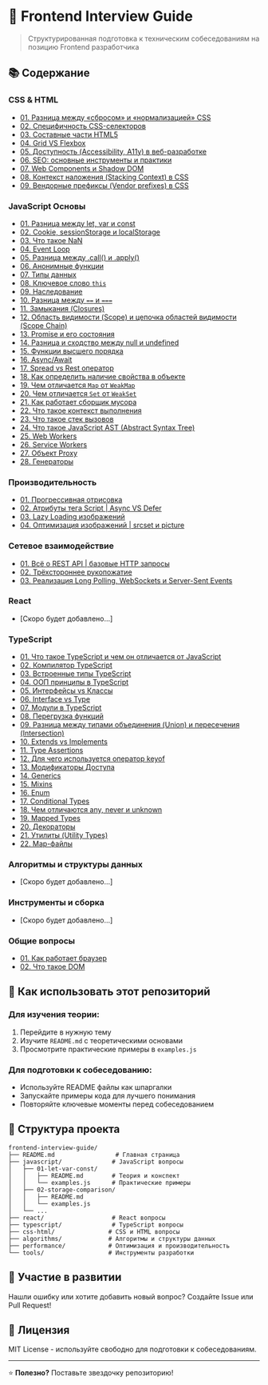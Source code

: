 # 🚀 Frontend Interview Guide

> Структурированная подготовка к техническим собеседованиям на позицию Frontend разработчика

## 📚 Содержание

### CSS & HTML
- [01. Разница между «сбросом» и «нормализацией» CSS](./css-html/01-reset-normalize/)
- [02. Специфичность CSS-селекторов](./css-html/02-css-specificity/)
- [03. Составные части HTML5](./css-html/03-html-web-platform/)
- [04. Grid VS Flexbox](./css-html/04-grid-vs-flexbox/)
- [05. Доступность (Accessibility, A11y) в веб-разработке](./css-html/05-accessibility/)
- [06. SEO: основные инструменты и практики](./css-html/06-seo/)
- [07. Web Components и Shadow DOM](./css-html/07-web-components-shadow-dom/)
- [08. Контекст наложения (Stacking Context) в CSS](./css-html/08-stacking-context/)
- [09. Вендорные префиксы (Vendor prefixes) в CSS](./css-html/09-vendor-prefixes/)

### JavaScript Основы
- [01. Разница между let, var и const](./javascript/01-let-var-const/)
- [02. Cookie, sessionStorage и localStorage](./javascript/02-storage-comparison/)
- [03. Что такое NaN](./javascript/03-nan/)
- [04. Event Loop](./javascript/04-event-loop/)
- [05. Разница между .call() и .apply()](./javascript/05-call-apply/)
- [06. Анонимные функции](./javascript/06-anonymous-functions/)
- [07. Типы данных](./javascript/07-data-types/)
- [08. Ключевое слово `this`](./javascript/08-this-key-word/)
- [09. Наследование](./javascript/09-inheritance/)
- [10. Разница между `==` и `===`](./javascript/10-strict-loose-comparison/)
- [11. Замыкания (Closures)](./javascript/11-closures/)
- [12. Область видимости (Scope) и цепочка областей видимости (Scope Chain)](./javascript/12-scope-chain/)
- [13. Promise и его состояния](./javascript/13-promise/)
- [14. Разница и сходство между null и undefined](./javascript/14-null-undefined/)
- [15. Функции высшего порядка](./javascript/15-hof/)
- [16. Async/Await](./javascript/16-async-await/)
- [17. Spread vs Rest оператор](./javascript/17-spread-rest/)
- [18. Как определить наличие свойства в объекте](./javascript/18-has-own-property/)
- [19. Чем отличается `Map` от `WeakMap`](./javascript/19-map-vs-weakmap/)
- [20. Чем отличается `Set` от `WeakSet`](./javascript/20-set-vs-weakset/)
- [21. Как работает сборщик мусора](./javascript/21-garbage-collector/)
- [22. Что такое контекст выполнения](./javascript/22-execution-context/)
- [23. Что такое стек вызовов](./javascript/23-call-stack/)
- [24. Что такое JavaScript AST (Abstract Syntax Tree)](./javascript/24-ast/)
- [25. Web Workers](./javascript/25-web-workers/)
- [26. Service Workers](./javascript/26-service-workers/)
- [27. Объект Proxy](./javascript/27-proxy/)
- [28. Генераторы](./javascript/28-generators/)

### Производительность
- [01. Прогрессивная отрисовка](./performance/01-progressive-rendering/)
- [02. Атрибуты тега Script | Async VS Defer](./performance/02-defer-vs-async/)
- [03. Lazy Loading изображений](./performance/03-lazy-loading-images/)
- [04. Оптимизация изображений | srcset и picture](./performance/04-responsive-images/)

### Сетевое взаимодействие
- [01. Всё о REST API | базовые HTTP запросы](./networking/01-rest-api/)
- [02. Трёхстороннее рукопожатие](./networking/02-tcp-handshake/)
- [03. Реализация Long Polling, WebSockets и Server-Sent Events](./networking/03-realtime/)

### React
- [Скоро будет добавлено...]

### TypeScript
- [01. Что такое TypeScript и чем он отличается от JavaScript](./typescript/01-typescript-basics/)
- [02. Компилятор TypeScript](./typescript/02-typescript-compiler/)
- [03. Встроенные типы TypeScript](./typescript/03-built-in-types/)
- [04. ООП принципы в TypeScript](./typescript/04-oop/)
- [05. Интерфейсы vs Классы](./typescript/05-interfaces-vs-classes/)
- [06. Interface vs Type](./typescript/06-interface-vs-type/)
- [07. Модули в TypeScript](./typescript/07-modules/)
- [08. Перегрузка функций](./typescript/08-function-overload/)
- [09. Разница между типами объединения (Union) и пересечения (Intersection)](./typescript/09-union-intersection/)
- [10. Extends vs Implements](./typescript/10-extends-vs-implements/)
- [11. Type Assertions](./typescript/11-type-assertions/)
- [12. Для чего используется оператор keyof](./typescript/12-keyof-operator/)
- [13. Модификаторы Доступа](./typescript/13-access-modifiers/)
- [14. Generics](./typescript/14-generics/)
- [15. Mixins](./typescript/15-mixins/)
- [16. Enum](./typescript/16-enum/)
- [17. Conditional Types](./typescript/17-conditional-types/)
- [18. Чем отличаются any, never и unknown](./typescript/18-any-never-unknown/)
- [19. Mapped Types](./typescript/19-mapped-types/)
- [20. Декораторы](./typescript/20-decorators/)
- [21. Утилиты (Utility Types)](./typescript/21-utilities/)
- [22. Map-файлы](./typescript/22-map-files/)

### Алгоритмы и структуры данных
- [Скоро будет добавлено...]

### Инструменты и сборка
- [Скоро будет добавлено...]

### Общие вопросы
- [01. Как работает браузер](./common-questions/01-browser-work/)
- [02. Что такое DOM](./common-questions/02-dom/)

## 🎯 Как использовать этот репозиторий

### Для изучения теории:
1. Перейдите в нужную тему
2. Изучите `README.md` с теоретическими основами
3. Просмотрите практические примеры в `examples.js`

### Для подготовки к собеседованию:
- Используйте README файлы как шпаргалки
- Запускайте примеры кода для лучшего понимания
- Повторяйте ключевые моменты перед собеседованием

## 📁 Структура проекта

```
frontend-interview-guide/
├── README.md                 # Главная страница
├── javascript/              # JavaScript вопросы
│   ├── 01-let-var-const/
│   │   ├── README.md        # Теория и конспект
│   │   └── examples.js      # Практические примеры
│   ├── 02-storage-comparison/
│   │   ├── README.md
│   │   └── examples.js
│   └── ...
├── react/                   # React вопросы
├── typescript/              # TypeScript вопросы
├── css-html/               # CSS и HTML вопросы
├── algorithms/             # Алгоритмы и структуры данных
├── performance/            # Оптимизация и производительность
└── tools/                  # Инструменты разработки
```

## 🤝 Участие в развитии

Нашли ошибку или хотите добавить новый вопрос? Создайте Issue или Pull Request!

## 📝 Лицензия

MIT License - используйте свободно для подготовки к собеседованиям.

---

⭐ **Полезно?** Поставьте звездочку репозиторию!